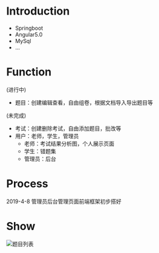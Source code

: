 # Introduction

* Springboot
* Angular5.0
* MySql
* ...

# Function

(进行中)

* 题目：创建编辑查看，自由组卷，根据文档导入导出题目等

(未完成)

* 考试：创建删除考试，自由添加题目，批改等
* 用户：老师，学生，管理员
  * 老师：考试结果分析图，个人展示页面
  * 学生：错题集
  * 管理员：后台

# Process

2019-4-8 管理员后台管理页面前端框架初步搭好

# Show

![题目列表](https://github.com/9plus/Saes/tree/master/picture/question-list.png)